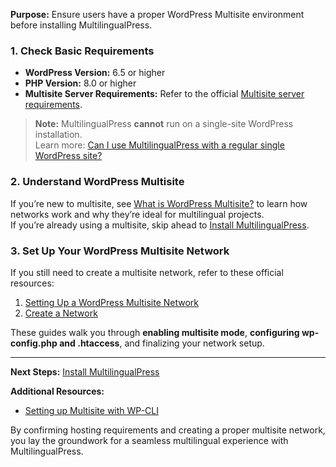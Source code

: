**Purpose:** Ensure users have a proper WordPress Multisite environment before installing MultilingualPress.

### 1. Check Basic Requirements

- **WordPress Version:** 6.5 or higher
- **PHP Version:** 8.0 or higher
- **Multisite Server Requirements:** Refer to the official [Multisite server requirements](https://developer.wordpress.org/advanced-administration/multisite/prepare-network/#server-requirements).

> **Note:** MultilingualPress **cannot** run on a single-site WordPress installation.  
> Learn more: [Can I use MultilingualPress with a regular single WordPress site?](#)

### 2. Understand WordPress Multisite

If you’re new to multisite, see [What is WordPress Multisite?](https://learn.wordpress.org/lesson/what-is-wordpress-multisite/) to learn how networks work and why they’re ideal for multilingual projects.  
If you’re already using a multisite, skip ahead to [Install MultilingualPress](#).

### 3. Set Up Your WordPress Multisite Network

If you still need to create a multisite network, refer to these official resources:

1. [Setting Up a WordPress Multisite Network](https://learn.wordpress.org/lesson/setting-up-a-wordpress-multisite-network/)
2. [Create a Network](https://developer.wordpress.org/advanced-administration/multisite/create-network/)

These guides walk you through **enabling multisite mode**, **configuring wp-config.php and .htaccess**, and finalizing your network setup.

---

**Next Steps:** [Install MultilingualPress](#)

**Additional Resources:**

- [Setting up Multisite with WP-CLI](#)

By confirming hosting requirements and creating a proper multisite network, you lay the groundwork for a seamless multilingual experience with MultilingualPress.